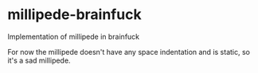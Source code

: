 # millipede-brainfuck

Implementation of millipede in brainfuck

For now the millipede doesn't have any space indentation and is static, so it's a sad millipede.
